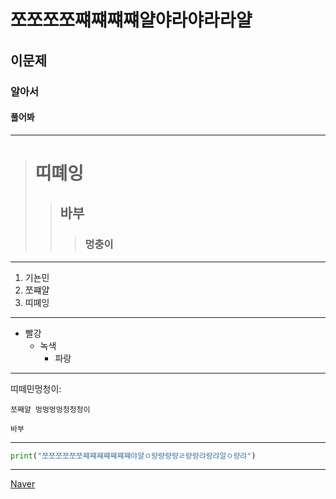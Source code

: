 # 쪼쪼쪼쪼쨰쨰쨰쨰얄야라야라라얄
## 이문제
### 알아서
#### 풀어봐
* * *
> # 띠뗴잉
>	> ## 바부
>	> > ### 멍충이
* * *
1. 기뇬민
3. 쪼쨰얄
2. 띠뗴잉
* * *
+ 빨강
  + 녹색
    + 파랑
 * * *

띠떼민멍청이:

    쪼째얄 멍멍멍멍청청청이
    
    바부
* * *    

```py
print("쪼쪼쪼쪼쪼쪼쨰쨰쨰쨰쨰쨰쨰야얄ㅇ량량량량ㄹ량량랴랑랴알ㅇ량랴")
```
* * *
[Naver](https://naver.com, "naver link")
